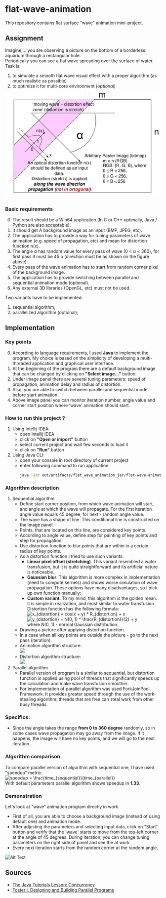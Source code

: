 # flat-wave-animation
This repository contains flat surface "wave" animation mini-project.

## Assignment
Imagine,... you are observing a picture on the bottom of a borderless aquarium through a rectangular hole.<br>
Periodically you can see a flat wave spreading over the surface of water.<br>
Task is:
1. to simulate a smooth flat wave visual effect with a proper algorithm (as much
realistic as possible)
2. to optimize it for multi-core environment (_optional_)

![](img/task.jpg "task")

### Basic requirements
0. The result should be a Win64 application (In C or C++ optimally, Java / Python are also acceptable).
1. It should get A background image as an input (BMP, JPEG, etc).
2. The application has to provide a way for tuning parameters of wave animation (e.g. speed of propagation, etc) and mean for distortion function n(x).
3. The angle α has random value for every pass of wave (0 < α < 360), for first pass it must be 45 o (direction must be as shown on the figure above).
4. Every pass of the wave animation has to start from random corner pixel of the background image.
5. The application has to provide switching between parallel and sequential animation mode (optional).
6. Any external 3D libraries (OpenGL, etc) must not be used.

Two variants have to be implemented:
1. sequential algorithm;
2. parallelized algorithm (optional);

## Implementation

### Key points
0. According to language requirements, I used **Java** to implement the program. My choice is based on the simplicity of developing a multi-threaded application and graphical user interface.
1. At the beginning of the program there are a default background image that can be changed by clicking on **"Select image..."** button.
2. Under image panel there are several tuning parameters: speed of propagation, animation delay and radius of distortion.
3. Also, you are able to switch between parallel and sequential mode before start animation.
4. Above image panel you can monitor iteration number, angle value and corner start position where 'wave' animation should start.

### How to run this project ?
1. Using Intellij IDEA: 
    + open Intellij IDEA
    + click on **"Open or import"** button
    + select current project and wait few seconds to load it
    + click on **"Run"** button
2. Using Java CLI:
    + open your console in root directory of current project
    + enter following command to run application:
        ```bash
        java -jar out/artifacts/flat_wave_animation_jar/flat-wave-animation.jar
        ```

### Algorithm description
1. Sequential algorithm 
    + Define start corner position, from which wave animation will start, and angle at which the wave will propagate. For the first iteration angle value equals 45 degree, for next - random angle value.   
    + The wave has a shape of line. This conditional line is constructed on the image panel.
    + Points, that are located on this line, are considered key points.
    + According to angle value, define step for painting of key points and step for propagation.
    + Use distortion function to blur points that are within in a certain radius of key points.
    + As a distortion function I tried to use such variants:
        - **Linear pixel offset (stretching)**. This variant resembled a water transfusion, but it is quite straightforward and its artificial nature is noticeable.
        - **Gaussian blur**. This algorithm is more complex in implementation (need to compute kernels) and shows worse simulation of wave propagation. 
      These options have many disadvantages, so I pick up own function manually:
        - **Custom variant**. To my mind, this algorithm is the golden mean. It is simple in realization, and most similar to water transfusion. Distortion function has the following formula:
        <br><img src="https://latex.codecogs.com/svg.image?x_{distortion}&space;=&space;cos(x&space;&plus;&space;y)&space;*&space;R_{distortion}&space;&plus;&space;x" title="x_{distortion} = cos(x + y) * R_{distortion} + x" />
        <br><img src="https://latex.codecogs.com/svg.image?y_{distortion}&space;=&space;N(0,&space;1)&space;*&space;\frac{R_{distortion}}{2}&space;&plus;&space;y" title="y_{distortion} = N(0, 1) * \frac{R_{distortion}}{2} + y" /><br>
        where N(0, 1) - normal Gaussian distribution.
   + Drawing a picture after applying distortion function.
   + In a case when all key points are outside the picture - go to the next pass (iteration).
   + Animation algorithm structure:
   <br><img src="http://yuml.me/diagram/scruffy/class/[note: **simplified animation algorithm structure**{bg:wheat}], [click on 'start' button]-^[animation is run {bg:orange}]1-^[set angle. corner]-^[calculate parameters for animation (step speed)]-^[pass is run {bg:orange}]1-^[compute wave function key points]-^[apply distortion]-^[pass is run {bg:orange}], [animation is run {bg:orange}]0-^[stop animation], [pass is run {bg:orange}]0-^[animation is run {bg:orange}]"><br>
   + Distortion algorithm structure:
   <br><img src="http://yuml.me/diagram/scruffy/class/[note: **simplified distortion algorithm structure**{bg:wheat}], [distortion algorithm start]-^[set minX, minY, maxX, maxY using coordinates of key points]-^[for each x between minX and maxX{bg:orange}]1-^[for each y between minY and maxY{bg:orange}]1-^[(x, y) point is near any key point in some radius{bg:orange}]1-^[distor each channel for (x, y) point], [distor each channel for (x, y) point]-^[for each y between minY and maxY{bg:orange}],[(x, y) point is near any key point in some radius{bg:orange}]0-^[for each y between minY and maxY{bg:orange}], [for each y between minY and maxY{bg:orange}]0-^[for each x between minX and maxX{bg:orange}], [for each x between minX and maxX{bg:orange}]0-^[distortion algorithm end]"><br>
2. Parallel algorithm
    + Parallel version of program is a similar to sequential, but distortion function is applied using pool of threads that significantly speeds up the calculation and make wave transfusion smoother.
    + For implementation of parallel algorithm was used ForkJoinPool Framework. It provides greater speed through the use of the work-stealing algorithm: threads that are free can steal work from other busy threads.

### Specifics: 
+ Since the angle takes the range **from 0 to 360 degree** randomly, so in some cases wave propagation may go away from the image. If it happens, the image will have no key points, and we will go to the next iteration.

### Algorithm comparison
To compare parallel version of algorithm with sequential one, I have used "speedup" metric:
<br><img src="https://latex.codecogs.com/svg.image?speedup&space;=&space;\frac{time_{sequential}}{time_{parallel}}" title="speedup = \frac{time_{sequential}}{time_{parallel}}" /><br>
With default parameters parallel algorithm shows speedup in **1.33**. 

### Demonstration
Let's look at "wave" animation program directly in work. 
+ First of all, you are able to choose a background image (instead of using default one) and animation mode. 
+ After adjusting the parameters and selecting input data, click on "Start" button and verify that the 'wave' starts to move from the top-left corner at the angle of 45 degrees. During iteration, you can change tuning parameters on the right side of panel and see the at work.
+ Every next iteration starts from the random corner at the random angle.

![Alt Text](img/demo.gif)

## Sources
+ [The Java Tutorials Lesson: Concurrency](https://docs.oracle.com/javase/tutorial/essential/concurrency/index.html)
+ [Foster I. Designing and Building Parallel Programs](http://www.mcs.anl.gov/~itf/dbpp/text/book.html)